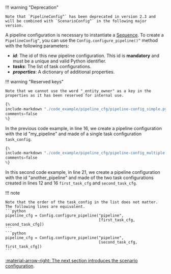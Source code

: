 !!! warning "Deprecation"

    Note that `PipelineConfig^` has been deprecated in version 2.3 and will be combined with `ScenarioConfig^` in the following major version.

A pipeline configuration is necessary to instantiate a [Sequence](../concepts/sequence.md). To create a
`PipelineConfig^`, you can use the `Config.configure_pipeline()^` method with the following parameters:

- _**id**_: The id of this new pipeline configuration. This id is **mandatory** and must be a unique and valid Python
  identifier.
- _**tasks**_: The list of task configurations.
- _**properties**_: A dictionary of additional properties.

!!! warning "Reserved keys"

    Note that we cannot use the word "_entity_owner" as a key in the properties as it has been reserved for internal use.

```python linenums="1"
{%
include-markdown "./code_example/pipeline_cfg/pipeline-config_simple.py"
comments=false
%}
```

In the previous code example, in line 16, we create a pipeline configuration with the id "my_pipeline" and made of a
single task configuration `task_config`.

```python linenums="1"
{%
include-markdown "./code_example/pipeline_cfg/pipeline-config_multiple.py"
comments=false
%}
```

In this second code example, in line 21, we create a pipeline configuration with the id "another_pipeline" and made
of the two task configurations created in lines 12 and 16 `first_task_cfg` and `second_task_cfg`.

!!! note

    Note that the order of the task_config in the list does not matter. The following lines are equivalent.
    ```python
    pipeline_cfg = Config.configure_pipeline("pipeline",
                                             [first_task_cfg, second_task_cfg])
    ```
    ```python
    pipeline_cfg = Config.configure_pipeline("pipeline",
                                             [second_task_cfg, first_task_cfg])
    ```

[:material-arrow-right: The next section introduces the scenario configuration](scenario-config.md).
